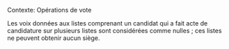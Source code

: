 Contexte: Opérations de vote

Les voix données aux listes comprenant un candidat qui a fait acte de candidature sur plusieurs listes sont considérées comme nulles ; ces listes ne peuvent obtenir aucun siège.